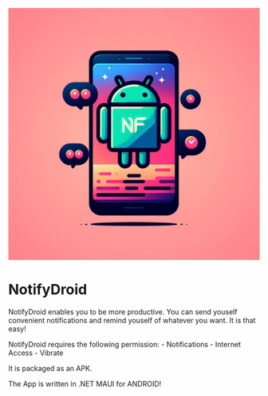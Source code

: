 ![alt text](https://github.com/realdcre/NotifyDroid/blob/main/notifyd/Resources/Images/nofydroid.jpg)



# NotifyDroid

NotifyDroid enables you to be more productive. You can send youself convenient notifications and remind youself of whatever you want. It is that easy!

NotifyDroid requires the following permission:
     - Notifications
     - Internet Access
     - Vibrate

It is packaged as an APK.

The App is written in .NET MAUI for ANDROID!
